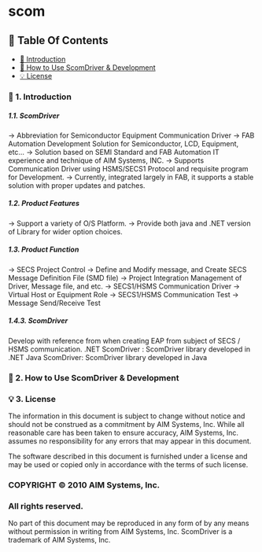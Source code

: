 # scom

## 📌 Table Of Contents
* [📖 Introduction](#-Introduction)
* [🔎 How to Use ScomDriver & Development](#-howtouse)
* [💡 License](#-License)

### 📖 1. Introduction
##### 1.1.	ScomDriver 
→	Abbreviation for Semiconductor Equipment Communication Driver
→	FAB Automation Development Solution for Semiconductor, LCD, Equipment, etc…
→	Solution based on SEMI Standard and FAB Automation IT experience and technique of AIM Systems, INC.
→	Supports Communication Driver using HSMS/SECS1 Protocol and requisite program for Development.
→	Currently, integrated largely in FAB, it supports a stable solution with proper updates and patches.

##### 1.2.	Product Features 
→	Support a variety of O/S Platform.
→	Provide both java and .NET version of Library for wider option choices.

##### 1.3.	Product Function
→	SECS Project Control
→	Define and Modify message, and Create SECS Message Definition File (SMD file)
→	Project Integration Management of Driver, Message file, and etc.
→	SECS1/HSMS Communication Driver
→	Virtual Host or Equipment Role 
→	SECS1/HSMS Communication Test 
→	Message Send/Receive Test 

##### 1.4.3.	ScomDriver
Develop with reference from when creating EAP from subject of SECS / HSMS communication.
.NET ScomDriver : ScomDriver library developed in .NET
Java ScomDriver: ScomDriver library developed in Java

### 🔎 2. How to Use ScomDriver & Development


### 💡 3. License
The information in this document is subject to change without notice and should not be construed as a commitment by AIM Systems, Inc. While all reasonable care has been taken to ensure accuracy, AIM Systems, Inc. assumes no responsibility for any errors that may appear in this document.

The software described in this document is furnished under a license and may be used or copied only in accordance with the terms of such license.

### COPYRIGHT © 2010 AIM Systems, Inc.
### All rights reserved.

No part of this document may be reproduced in any form of by any means without permission in writing from AIM Systems, Inc.
ScomDriver is a trademark of AIM Systems, Inc.
